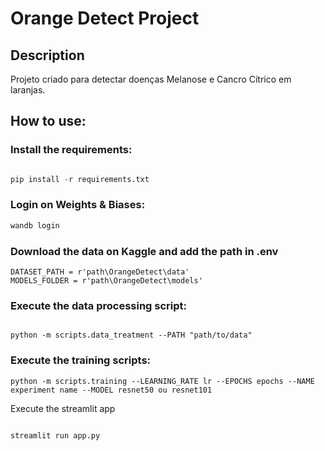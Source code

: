 # Orange Detect Project

## Description

Projeto criado para detectar doenças Melanose e Cancro Cítrico em laranjas.

## How to use:

### Install the requirements:
    
```python

pip install -r requirements.txt

```

### Login on Weights & Biases:
    
```python
wandb login
```

### Download the data on Kaggle and add the path in .env

```
DATASET_PATH = r'path\OrangeDetect\data'
MODELS_FOLDER = r'path\OrangeDetect\models'
```

### Execute the data processing script:
```

python -m scripts.data_treatment --PATH "path/to/data"

```

### Execute the training scripts:

```
python -m scripts.training --LEARNING_RATE lr --EPOCHS epochs --NAME experiment name --MODEL resnet50 ou resnet101
```
Execute the streamlit app

```python

streamlit run app.py

```

